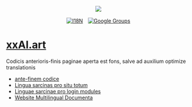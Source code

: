 <p align="center"><a href="https://wac.tax"><img src="https://cdn.jsdelivr.net/gh/wactax/img/logo.svg"/></a></p><p align="center"><a href="https://github.com/wactax/wac.tax/blob/main/doc/README.md#readme"><img alt="I18N" src="https://cdn.jsdelivr.net/gh/wactax/img/t.svg"/></a>　<a href="https://groups.google.com/u/2/g/wactax"><img alt="Google Groups" src="https://cdn.jsdelivr.net/gh/wactax/img/g-groups.svg"/></a></p>

# [xxAI.art](https://xxAI.art)

Codicis anterioris-finis paginae aperta est fons, salve ad auxilium optimize translationis

* [ante-finem codice](https://github.com/xxai-art/web)
* [Lingua sarcinas pro situ totum](https://github.com/xxai-art/web/tree/main/i18n)
* [Linguae sarcinae pro login modules](https://github.com/wacpkg/user/tree/main/ui.i18n)
* [Website Multilingual Documenta](https://github.com/xxai-doc)
